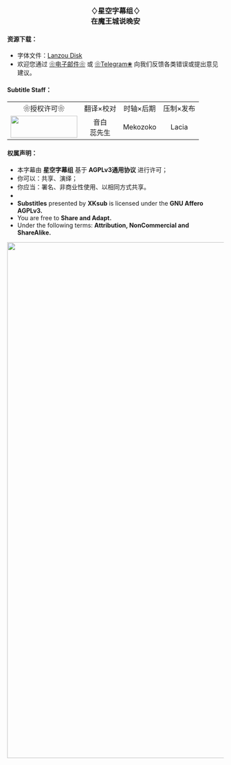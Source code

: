 <h3 align="center">♢星空字幕组♢<br>在魔王城说晚安</h3>

<h4>资源下载：</h4>
<ul>
    <li>字体文件：<a href="https://mekozoko.lanzoui.com/iRvVzp4omza" target="_blank">Lanzou Disk</a></li>
    <li>欢迎您通过 <a href="haruhanasub@gmail.com" target="_blank">❀电子邮件❀</a> 或 <a href="https://t.me/Haruhana_Fansub" target="_blank">❀Telegram❀</a> 向我们反馈各类错误或提出意见建议。</li>
</ul>

<h4>Subtitle Staff：</h4>

<table align="center">
	<tbody align="center">
		<tr>
		<td>❀授权许可❀</td>
		<td>翻译×校对</td>
		<td>时轴×后期</td>
		<td>压制×发布</td>
	</tr>
	<tr>
		<td><img src="https://www.gnu.org/graphics/agplv3-155x51.png" alt="" style="width:155px;height:51px"></td>
		<td>音白<br>蕊先生</td>
		<td>Mekozoko</td>
		<td>Lacia</td>
	</tr>
	</tbody>
</table>
					
<h4>权属声明：</h4>
<ul>
	<li>本字幕由 <b>星空字幕组</b> 基于 <b>AGPLv3通用协议</b> 进行许可；</li>
	<li>你可以：共享、演绎；</li>
	<li>你应当：署名、非商业性使用、以相同方式共享。</li>
	<li>　</li>
	<li><b>Substitles</b> presented by <b>XKsub</b> is licensed under the <b>GNU Affero AGPLv3.</b></li>
	<li>You are free to <b>Share and Adapt.</b></li>
	<li>Under the following terms: <b>Attribution, NonCommercial and ShareAlike.</b></li>
</ul>

<p align = "center">
	<img src="https://www.z4a.net/images/2022/01/11/Maoujou-de-Oyasumi---Poster.webp" style="width:900px;height:1200px;" />
</p>
